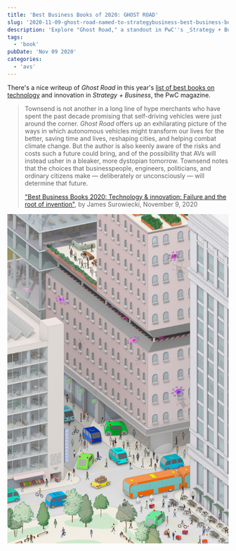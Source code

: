 ```yaml
---
title: 'Best Business Books of 2020: GHOST ROAD'
slug: '2020-11-09-ghost-road-named-to-strategybusiness-best-business-books-of-2020-list'
description: 'Explore "Ghost Road," a standout in PwC''s _Strategy + Business_ best business books of 2020. This insightful read by Anthony Townsend delves into the transformative potential of autonomous vehicles, highlighting both their promising benefits and potential risks. Townsend emphasizes the critical role of decisions made by business leaders and citizens in shaping a future with self-driving technology. Discover how AVs could revolutionize our lives, cities, and environmental impact.'
tags:
  - 'book'
pubDate: 'Nov 09 2020'
categories:
  - 'avs'
---
```



There's a nice writeup of _Ghost Road_ in this year's [list of best books on technology](https://www.strategy-business.com/article/Best-Business-Books-2020-Technology-innovation?gko=47cef) and innovation in _Strategy + Business_, the PwC magazine.

> Townsend is not another in a long line of hype merchants who have spent the past decade promising that self-driving vehicles were just around the corner. _Ghost Road_ offers up an exhilarating picture of the ways in which autonomous vehicles might transform our lives for the better, saving time and lives, reshaping cities, and helping combat climate change. But the author is also keenly aware of the risks and costs such a future could bring, and of the possibility that AVs will instead usher in a bleaker, more dystopian tomorrow. Townsend notes that the choices that businesspeople, engineers, politicians, and ordinary citizens make — deliberately or unconsciously — will determine that future.
> 
> ["Best Business Books 2020: Technology & innovation: Failure and the root of invention"](https://www.strategy-business.com/article/Best-Business-Books-2020-Technology-innovation?gko=47cef), by James Surowiecki, November 9, 2020

![](./8-2_Core_Color-scaled.jpg)